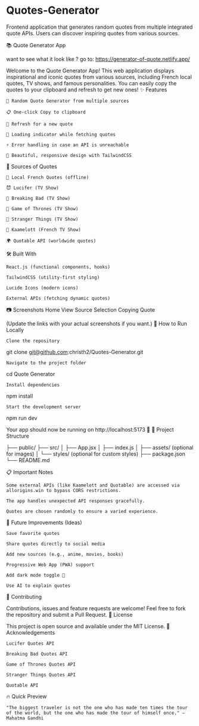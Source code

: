 # Quotes-Generator
Frontend application that generates random quotes from multiple integrated quote APIs. Users can discover inspiring quotes from various sources.


📚 Quote Generator App

want to see what it look like ? go to: https://generator-of-quote.netlify.app/

Welcome to the Quote Generator App!
This web application displays inspirational and iconic quotes from various sources, including French local quotes, TV shows, and famous personalities.
You can easily copy the quotes to your clipboard and refresh to get new ones!
✨ Features

    🎲 Random Quote Generator from multiple sources

    📋 One-click Copy to clipboard

    🔄 Refresh for a new quote

    🚦 Loading indicator while fetching quotes

    ⚡ Error handling in case an API is unreachable

    🎨 Beautiful, responsive design with TailwindCSS

📜 Sources of Quotes

    🥖 Local French Quotes (offline)

    😈 Lucifer (TV Show)

    🧪 Breaking Bad (TV Show)

    🐲 Game of Thrones (TV Show)

    👻 Stranger Things (TV Show)

    🤴 Kaamelott (French TV Show)

    🌍 Quotable API (worldwide quotes)

🛠️ Built With

    React.js (functional components, hooks)

    TailwindCSS (utility-first styling)

    Lucide Icons (modern icons)

    External APIs (fetching dynamic quotes)

📷 Screenshots
Home View	Source Selection	Copying Quote
	
	

(Update the links with your actual screenshots if you want.)
🚀 How to Run Locally

    Clone the repository

git clone git@github.com:christh2/Quotes-Generator.git

    Navigate to the project folder

cd Quote Generator

    Install dependencies

npm install

    Start the development server

npm run dev

Your app should now be running on http://localhost:5173 🚀
📂 Project Structure

├── public/
├── src/
│   ├── App.jsx
│   ├── index.js
│   ├── assets/ (optional for images)
│   └── styles/ (optional for custom styles)
├── package.json
└── README.md

📋 Important Notes

    Some external APIs (like Kaamelott and Quotable) are accessed via allorigins.win to bypass CORS restrictions.

    The app handles unexpected API responses gracefully.

    Quotes are chosen randomly to ensure a varied experience.

🧠 Future Improvements (Ideas)

    Save favorite quotes

    Share quotes directly to social media

    Add new sources (e.g., anime, movies, books)

    Progressive Web App (PWA) support

    Add dark mode toggle 🌙

    Use AI to explain quotes

🤝 Contributing

Contributions, issues and feature requests are welcome!
Feel free to fork the repository and submit a Pull Request.
📜 License

This project is open source and available under the MIT License.
🙌 Acknowledgements

    Lucifer Quotes API

    Breaking Bad Quotes API

    Game of Thrones Quotes API

    Stranger Things Quotes API

    Quotable API

🔥 Quick Preview

    "The biggest traveler is not the one who has made ten times the tour of the world, but the one who has made the tour of himself once." — Mahatma Gandhi